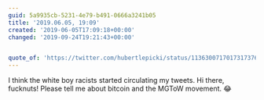 ```yaml
---
guid: 5a9935cb-5231-4e79-b491-0666a3241b05
title: '2019.06.05, 19:09'
created: '2019-06-05T17:09:18+00:00'
changed: '2019-09-24T19:21:43+00:00'


quote_of: 'https://twitter.com/hubertlepicki/status/1136300717017317376?s=19'
---
```


I think the white boy racists started circulating my tweets. Hi there, fucknuts! Please tell me about bitcoin and the MGToW movement. 😂
